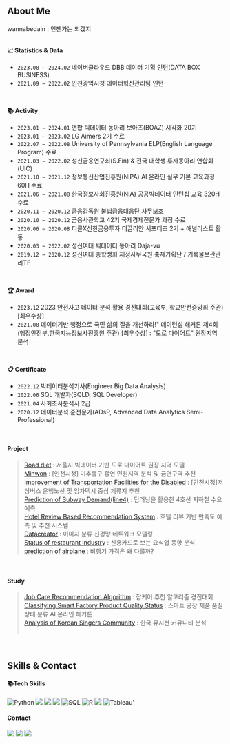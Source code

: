 <br>
<br>
<br>

## About Me
wannabedain : 언젠가는 되겠지<br> 
<br> 

**📈 Statistics & Data**
+ `2023.08 ~ 2024.02` 네이버클라우드 DBB 데이터 기획 인턴(DATA BOX BUSINESS)
+ `2021.09 ~ 2022.02` 인천광역시청 데이터혁신관리팀 인턴
<br>

**📚 Activity**
+ `2023.01 ~ 2024.01` 연합 빅데이터 동아리 보아즈(BOAZ) 시각화 20기
+ `2023.01 ~ 2023.02` LG Aimers 2기 수료
+ `2022.07 ~ 2022.08` University of Pennsylvania ELP(English Language Program) 수료
+ `2021.03 ~ 2022.02` 성신금융연구회(S.Fin) & 전국 대학생 투자동아리 연합회(UIC)
+ `2021.10 ~ 2021.12` 정보통신산업진흥원(NIPA) AI 온라인 실무 기본 교육과정 60H 수료
+ `2021.06 ~ 2021.08` 한국정보사회진흥원(NIA) 공공빅데이터 인턴십 교육 320H 수료
+ `2020.11 ~ 2020.12` 금융감독원 불법금융대응단 사무보조
+ `2020.10 ~ 2020.12` 금융사관학교 42기 국제경제전문가 과정 수료
+ `2020.06 ~ 2020.08` 티클X신한금융투자 티끌리안 서포터즈 2기 + 애널리스트 활동
+ `2020.03 ~ 2022.02` 성신여대 빅데이터 동아리 Daja-vu
+ `2019.12 ~ 2020.12` 성신여대 총학생회 재정사무국원 축제기획단 / 기록물보관관리TF
<br>

**🏆 Award** 
+ `2023.12` 2023 안전사고 데이터 분석 활용 경진대회(교육부, 학교안전중앙회 주관) [최우수상] 
+ `2021.08` 데이터기반 행정으로 국민 삶의 질을 개선하라!" 데이턴십 해커톤 제4회(행정안전부,한국지능정보사진흥원 주관) [최우수상]
: "도로 다이어트" 권장지역 분석 <br>
<br>

 
**📋 Certificate** 
+ `2022.12` 빅데이터분석기사(Engineer Big Data Analysis)
+ `2022.06` SQL 개발자(SQLD, SQL Developer)
+ `2021.04` 사회조사분석사 2급
+ `2020.12` 데이터분석 준전문가(ADsP, Advanced Data Analytics Semi-Professional)




<br>

#### Project
>  [Road diet](https://github.com/wannabedain/diet_2021) : 서울시 빅데이터 기반 도로 다이어트 권장 지역 모델 <br> 
>  [Minwon](https://github.com/wannabedain/minwon_2021) : [인천시청] 미추홀구 흡연 민원지역 분석 및 금연구역 추천<br>
>  [Improvement of Transportation Facilities for the Disabled](https://github.com/wannabedain/Improvement-of-Transportation-Facilities-for-the-Disabled)  : [인천시청]저상버스 운행노선 및 임차택시 중심 체류지 추천 <br>
>  [Prediction of Subway Demand(line4)](https://github.com/wannabedain/Prediction-of-Subway-Demand-for-Line-4) : 딥러닝을 활용한 4호선 지하철 수요 예측 <br>
>  [Hotel Review Based Recommendation System](https://github.com/wannabedain/Hotel-Review-Based-Recommendation-System) : 호텔 리뷰 기반 만족도 예측 및 추천 시스템 <br>
>  [Datacreator](https://github.com/wannabedain/Datacreator_2022_befour) : 이미지 분류 신경망 네트워크 모델링 <br>
>  [Status of restaurant industry](https://github.com/wannabedain/Current-status-of-the-restaurant-industry) : 신용카드로 보는 요식업 동향 분석 <br>
>  [prediction of airplane](https://github.com/wannabedain/prediction-of-airplane) : 비행기 가격은 왜 다를까? <br>
<br>


#### Study
>  [Job Care Recommendation Algorithm](https://github.com/wannabedain/Job-Care-Recommendation-Algorithm) : 잡케어 추천 알고리즘 경진대회  <br>
>  [Classifying Smart Factory Product Quality Status](https://github.com/wannabedain/Classifying-Smart-Factory-Product-Quality-Status) : 스마트 공장 제품 품질 상태 분류 AI 온라인 해커톤 <br>
>  [Analysis of Korean Singers Community](https://github.com/wannabedain/school_work) : 한국 뮤지션 커뮤니티 분석 <br><br>
<br>




## Skills & Contact

#### 📚Tech Skills </br>
<div >     
    <img alt="Python" src="https://img.shields.io/badge/python%20-%2314354C.svg?&style=flat-square&logo=python&logoColor=white"/> 
    <img src="https://img.shields.io/badge/Google Colab-F9AB00?style=flat-square&logo=Google Colab&logoColor=white"/></a>
    <img src="https://img.shields.io/badge/Jupyter-F37626?style=flat-square&logo=Jupyter&logoColor=white"/></a>
    <img src="https://img.shields.io/badge/Visual Studio Code-007ACC?style=flat-square&logo=Visual Studio Code&logoColor=white"/></a>
    <img alt="SQL" src="https://img.shields.io/badge/MySQL-005C84?style=flat-square&logo=mysql&logoColor=white"/>   
    <img alt="R" src="https://img.shields.io/badge/R-276DC3?style=flat-square&logo=R&logoColor=white"/>  
    <img src="https://img.shields.io/badge/RStudio-75AADB?style=flat-square&logo=RStudio&logoColor=white"/></a>
    <img alt="Tableau" src="https://img.shields.io/badge/Tableau-E97627?style=flat-square&logo=Tableau&logoColor=white">'
</br>
 
#### Contact  </br>
<p >
  <a href="https://www.instagram.com/dain_0saur/"><img src="https://img.shields.io/badge/Instagram-E4405F?style=flat-square&logo=Instagram&logoColor=white&link=https://www.instagram.com/dain_0saur/"/></a>
  <a href="mailto:wjdekdls0000@gmail.com"><img src="https://img.shields.io/badge/Gmail-d14836?style=flat-square&logo=Gmail&logoColor=white&link=wjdekdls0000@gmail.com"/></a>
  <a href="https://public.tableau.com/app/profile/.46154044"><img src="https://img.shields.io/badge/Tableau-E97627?style=flat-square&logo=Tableau&logoColor=white"/></a>
</p>


    
<p>
</h3>
<br>



